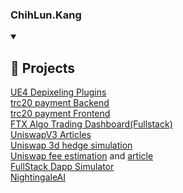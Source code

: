 ### ChihLun.Kang 

<details open> 
  <summary><h2>📘 Projects </h2></summary>

  <!-- Repo info cards - https://github.com/anuraghazra/github-readme-stats -->
  <!-- Small repo cards (fork) - https://github.com/DenverCoder1/github-readme-stats -->
  <p align="left">
    <a href="https://youtu.be/2VeZAaTKIyA">UE4 Depixeling Plugins</a></br>
    <a href="https://github.com/kangchihlun/usdt-payment-demo"> trc20 payment Backend </a></br>
    <a href="https://wallet-pay-trc20-qrcode.onrender.com/?orderid=123452345f&address=TNi9H319rmabnc1pSd4eW5mhRxGeGqSRWM&amount=1&redirecturl=https://walletconnect.org/&timout=1908671711000&iconUrl=https://upload.cc/i1/2020/12/22/kCZp5e.png">
    trc20 payment Frontend</a></br>
    <a href="https://performance-layer.onrender.com/">FTX Algo Trading Dashboard(Fullstack)</a></br>
    <a href="https://medium.com/@cryptic-core/uniswapv3-%E6%94%B6%E7%9B%8A%E8%A6%96%E8%A6%BA%E5%8C%96%E6%A8%A1%E6%93%AC%E5%99%A8%E5%B7%A5%E5%85%B7%E4%BB%8B%E7%B4%B9-7bc6f00b26c6">UniswapV3 Articles </a></br>
    <a href="https://cryptic-core.github.io/uniswap-v3-hedged-simulation/">Uniswap 3d hedge simulation</a></br>
    <a href="https://github.com/LeapFi/fee_estimation/blob/main/fee_estimation.js" target="_blank" >Uniswap fee estimation</a> and
    <a href="https://medium.com/@leapfi/estimating-uniswap-fees-on-arbitrum-a-fee-income-calculation-guide-527fe7283fd2" target="_blank" >article</a>
    </br>
    <a href="https://app.leapfi.io/" target="_blank">FullStack Dapp Simulator</a></br>
    <a href="https://www.nightingaleai.fund/" target="_blank" >NightingaleAI</a>
  </p>
</details>


                                                                                                                
                                                                                                                
                                                                                                                
                                                                                                                
                                                                                                                
                                                                                                                
                                                                                                                
                                                                                                                
                                                                                                                
                                                                                                                
                                                                                                                
                                                                                                                
                                                                                                                
